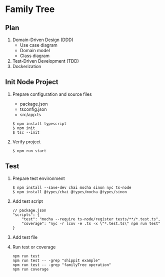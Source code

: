 # Family Tree 

## Plan
1. Domain-Driven Design (DDD)
    - Use case diagram
    - Domain model
    - Class diagram
2. Test-Driven Development (TDD)
3. Dockerization

## Init Node Project
1. Prepare configuration and source files
    - package.json
    - tsconfig.json
    - src/app.ts

    ```
    $ npm install typescript
    $ npm init
    $ tsc --init
    ```
2. Verify project

    ```
    $ npm run start
    ```

## Test
1. Prepare test environment

    ```
    $ npm install --save-dev chai mocha sinon nyc ts-node
    $ npm install @types/chai @types/mocha @types/sinon
    ```
2. Add test script

    ```
    // package.json
    "scripts": {
        "test": "mocha --require ts-node/register tests/**/*.test.ts",
        "coverage": "nyc -r lcov -e .ts -x \"*.test.ts\" npm run test"
    }
    ```
3. Add test file
4. Run test or coverage

    ```
    npm run test
    npm run test -- -grep "shippit example"
    npm run test -- -grep "familyTree operation"
    npm run coverage
    ```